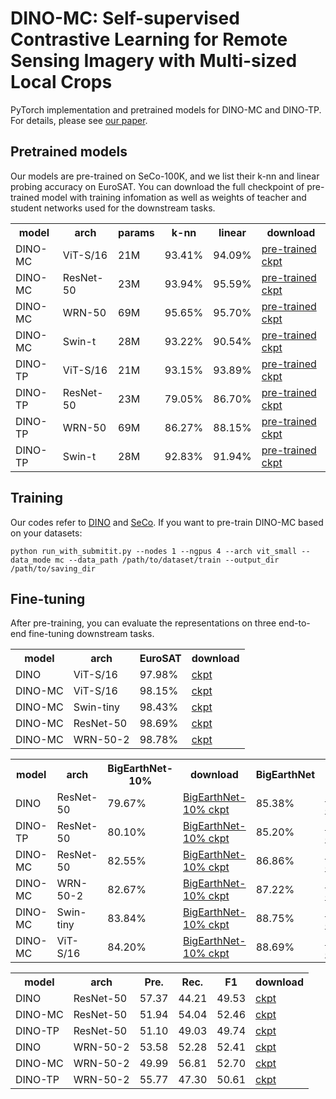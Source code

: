 # DINO-MC: Self-supervised Contrastive Learning for Remote Sensing Imagery with Multi-sized Local Crops

PyTorch implementation and pretrained models for DINO-MC and DINO-TP. For details, please see <a href="">our paper</a>.

## Pretrained models
Our models are pre-trained on SeCo-100K, and we list their k-nn and linear probing accuracy on EuroSAT.
You can download the full checkpoint of pre-trained model with training infomation as well as weights of teacher and student networks used for the downstream tasks.

<table>
  <tr>
    <th>model</th>
    <th>arch</th>
    <th>params</th>
    <th>k-nn</th>
    <th>linear</th>
    <th>download</th>
  </tr>
  <tr>
    <td>DINO-MC</td>
    <td>ViT-S/16</td>
    <td>21M</td>
    <td>93.41%</td>
    <td>94.09%</td>
    <td><a href="https://drive.google.com/file/d/18RqKqZYzigOjwbyNzLsys8bmwqxrNhyt/view?usp=share_link">pre-trained ckpt</a></td>
  </tr>
  <tr>
    <td>DINO-MC</td>
    <td>ResNet-50</td>
    <td>23M</td>
    <td>93.94%</td>
    <td>95.59%</td>
    <td><a href="https://drive.google.com/file/d/1Tku4QoQDc3BU1BOr8PzQWFPyVStUDsVE/view?usp=share_link">pre-trained ckpt</a></td>
  </tr>
  <tr>
    <td>DINO-MC</td>
    <td>WRN-50</td>
    <td>69M</td>
    <td>95.65%</td>
    <td>95.70%</td>
    <td><a href="https://drive.google.com/file/d/1WlNDoks3Uo_Al5pUHWrhQpljDrt4Ip__/view?usp=share_link">pre-trained ckpt</a></td>
  </tr>
  <tr>
    <td>DINO-MC</td>
    <td>Swin-t</td>
    <td>28M</td>
    <td>93.22%</td>
    <td>90.54%</td>
    <td><a href="https://drive.google.com/file/d/1rod3PxdZ2OGqNJxLp5CAtXm7vIsLO7us/view?usp=share_link">pre-trained ckpt</a></td>
  </tr>
  <tr>
    <td>DINO-TP</td>
    <td>ViT-S/16</td>
    <td>21M</td>
    <td>93.15%</td>
    <td>93.89%</td>
    <td><a href="https://drive.google.com/file/d/1BIRR56wCwTDlB4_eQTA0DpYYPHACHfxN/view?usp=share_link">pre-trained ckpt</a></td>
  </tr>
  <tr>
    <td>DINO-TP</td>
    <td>ResNet-50</td>
    <td>23M</td>
    <td>79.05%</td>
    <td>86.70%</td>
    <td><a href="https://drive.google.com/file/d/1mHR9uv5G7-9FpEzGBvdEOcJcWbnHOGEV/view?usp=share_link">pre-trained ckpt</a></td>
  </tr>
  <tr>
    <td>DINO-TP</td>
    <td>WRN-50</td>
    <td>69M</td>
    <td>86.27%</td>
    <td>88.15%</td>
    <td><a href="https://drive.google.com/file/d/1MoclNnRlSGOKhudm5lreDYSxYJqciQar/view?usp=share_link">pre-trained ckpt</a></td>
  </tr>
  <tr>
    <td>DINO-TP</td>
    <td>Swin-t</td>
    <td>28M</td>
    <td>92.83%</td>
    <td>91.94%</td>
    <td><a href="https://drive.google.com/file/d/1E00rYPB2wFvnq7exmQwVRe1koQ98BECL/view?usp=share_link">pre-trained ckpt</a></td>
  </tr>
</table>


## Training
Our codes refer to <a href="https://github.com/facebookresearch/dino">DINO</a> and <a href="https://github.com/ServiceNow/seasonal-contrast">SeCo</a>. 
If you want to pre-train DINO-MC based on your datasets: 
```
python run_with_submitit.py --nodes 1 --ngpus 4 --arch vit_small --data_mode mc --data_path /path/to/dataset/train --output_dir /path/to/saving_dir
```

## Fine-tuning
After pre-training, you can evaluate the representations on three end-to-end fine-tuning downstream tasks.

<table>
  <tr>
    <th>model</th>
    <th>arch</th>
    <th>EuroSAT</th>
    <th>download</th>
  </tr>
  <tr>
    <td>DINO</td>
    <td>ViT-S/16</td>
    <td>97.98%</td>
    <td><a href="https://drive.google.com/file/d/1a9VhL88Zr2kf63gCAvvepjgNHw5Lr3I9/view?usp=share_link">ckpt</a></td>
  </tr>
  <tr>
    <td>DINO-MC</td>
    <td>ViT-S/16</td>
    <td>98.15%</td>
    <td><a href="https://drive.google.com/file/d/11RQ4UcWXSDm5FLfHOgeup_rB7oBe9ow4/view?usp=share_link">ckpt</a></td>
  </tr>
  <tr>
    <td>DINO-MC</td>
    <td>Swin-tiny</td>
    <td>98.43%</td>
    <td><a href="https://drive.google.com/file/d/1_Yb954b_BxbJ8pAKS9cS2eVytL-6V05D/view?usp=share_link">ckpt</a></td>
  </tr>
  <tr>
    <td>DINO-MC</td>
    <td>ResNet-50</td>
    <td>98.69%</td>
    <td><a href="https://drive.google.com/file/d/1Ab0sBv5ob7eOao9q1Nv1oMF3UVV50nq7/view?usp=share_link">ckpt</a></td>
  </tr>
  <tr>
    <td>DINO-MC</td>
    <td>WRN-50-2</td>
    <td>98.78%</td>
    <td><a href="https://drive.google.com/file/d/1DSLjLwaZoqeinBDaoqLwpHDYdtXId8R7/view?usp=share_link">ckpt</a></td>
  </tr>
</table>


<table>
  <tr>
    <th>model</th>
    <th>arch</th>
    <th>BigEarthNet-10%</th>
    <th>download</th>
    <th>BigEarthNet</th>
    <th>download</th>
  </tr>
  <tr>
    <td>DINO</td>
    <td>ResNet-50</td>
    <td>79.67%</td>
    <td><a href="">BigEarthNet-10% ckpt</a></td>
    <td>85.38%</td>
    <td><a href="">BigEarthNet ckpt</a></td>
  </tr>
  <tr>
    <td>DINO-TP</td>
    <td>ResNet-50</td>
    <td>80.10%</td>
    <td><a href="">BigEarthNet-10% ckpt</a></td>
    <td>85.20%</td>
    <td><a href="">BigEarthNet ckpt</a></td>
  </tr>
  <tr>
    <td>DINO-MC</td>
    <td>ResNet-50</td>
    <td>82.55%</td>
    <td><a href="">BigEarthNet-10% ckpt</a></td>
    <td>86.86%</td>
    <td><a href="">BigEarthNet ckpt</a></td>
  </tr>
  <tr>
    <td>DINO-MC</td>
    <td>WRN-50-2</td>
    <td>82.67%</td>
    <td><a href="">BigEarthNet-10% ckpt</a></td>
    <td>87.22%</td>
    <td><a href="">BigEarthNet ckpt</a></td>
  </tr>
  <tr>
    <td>DINO-MC</td>
    <td>Swin-tiny</td>
    <td>83.84%</td>
    <td><a href="">BigEarthNet-10% ckpt</a></td>
    <td>88.75%</td>
    <td><a href="">BigEarthNet ckpt</a></td>
  </tr>
  <tr>
    <td>DINO-MC</td>
    <td>ViT-S/16</td>
    <td>84.20%</td>
    <td><a href="">BigEarthNet-10% ckpt</a></td>
    <td>88.69%</td>
    <td><a href="">BigEarthNet ckpt</a></td>
  </tr>
</table>


<table>
  <tr>
    <th>model</th>
    <th>arch</th>
    <th>Pre.</th>
    <th>Rec.</th>
    <th>F1</th>
    <th>download</th>
  </tr>
  <tr>
    <td>DINO</td>
    <td>ResNet-50</td>
    <td>57.37</td>
    <td>44.21</td>
    <td>49.53</td>
    <td><a href="https://drive.google.com/file/d/1sWzT81-Hu3AVgXP-VtxljVlw4R3KXGUX/view?usp=share_link">ckpt</a></td>
  </tr>
  <tr>
    <td>DINO-MC</td>
    <td>ResNet-50</td>
    <td>51.94</td>
    <td>54.04</td>
    <td>52.46</td>
    <td><a href="https://drive.google.com/file/d/1CjSwiTC0PnV31bKW4J6_a-gOxAl7M9iL/view?usp=share_link">ckpt</a></td>
  </tr>
  <tr>
    <td>DINO-TP</td>
    <td>ResNet-50</td>
    <td>51.10</td>
    <td>49.03</td>
    <td>49.74</td>
    <td><a href="https://drive.google.com/file/d/10CX5_QhiUBDsVV6sfsXjDELCrvsk19Dd/view?usp=share_link">ckpt</a></td>
  </tr>
  <tr>
    <td>DINO</td>
    <td>WRN-50-2</td>
    <td>53.58</td>
    <td> 52.28 </td>
    <td>52.41</td>
    <td><a href="https://drive.google.com/file/d/1znIQdNornBp7iWuDure39pvD_h7Udkme/view?usp=share_link">ckpt</a></td>
  </tr>
  <tr>
    <td>DINO-MC</td>
    <td>WRN-50-2</td>
    <td>49.99</td>
    <td>56.81</td>
    <td>52.70</td>
    <td><a href="https://drive.google.com/file/d/12a5pndW-asrrVJnJrSWArnt2XCbM4zBE/view?usp=share_link">ckpt</a></td>
  </tr>
  <tr>
    <td>DINO-TP</td>
    <td>WRN-50-2</td>
    <td>55.77</td>
    <td>47.30</td>
    <td>50.61</td>
    <td><a href="https://drive.google.com/file/d/1HQaztXnQhcluBMLtHuCwM8BXmhJ8yTcz/view?usp=share_link">ckpt</a></td>
  </tr>
</table>
